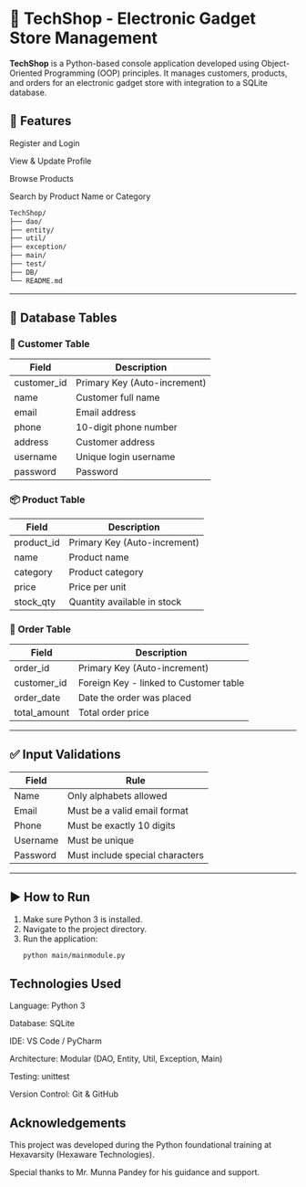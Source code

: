 
# 🛒 TechShop - Electronic Gadget Store Management

**TechShop** is a Python-based console application developed using Object-Oriented Programming (OOP) principles. It manages customers, products, and orders for an electronic gadget store with integration to a SQLite database.

## 💼 Features

Register and Login

View & Update Profile

Browse Products

Search by Product Name or Category

``` bash
TechShop/
├── dao/
├── entity/
├── util/
├── exception/
├── main/
├── test/
├── DB/
└── README.md
```


---

## 🧾 Database Tables

### 📌 Customer Table

| Field        | Description                     |
|--------------|----------------------------------|
| customer_id  | Primary Key (Auto-increment)     |
| name         | Customer full name               |
| email        | Email address                    |
| phone        | 10-digit phone number            |
| address      | Customer address                 |
| username     | Unique login username            |
| password     | Password                         |

### 📦 Product Table

| Field        | Description                     |
|--------------|----------------------------------|
| product_id   | Primary Key (Auto-increment)     |
| name         | Product name                     |
| category     | Product category                 |
| price        | Price per unit                   |
| stock_qty    | Quantity available in stock      |

### 🧾 Order Table

| Field        | Description                              |
|--------------|-------------------------------------------|
| order_id     | Primary Key (Auto-increment)              |
| customer_id  | Foreign Key - linked to Customer table    |
| order_date   | Date the order was placed                 |
| total_amount | Total order price                         |

---

## ✅ Input Validations

| Field     | Rule                              |
|-----------|-----------------------------------|
| Name      | Only alphabets allowed            |
| Email     | Must be a valid email format      |
| Phone     | Must be exactly 10 digits         |
| Username  | Must be unique                    |
| Password  | Must include special characters   |

---

## ▶️ How to Run

1. Make sure Python 3 is installed.
2. Navigate to the project directory.
3. Run the application:
   ```bash
   python main/mainmodule.py
   ```

## Technologies Used
Language: Python 3

Database: SQLite

IDE: VS Code / PyCharm

Architecture: Modular (DAO, Entity, Util, Exception, Main)

Testing: unittest

Version Control: Git & GitHub

##  Acknowledgements
This project was developed during the Python foundational training at Hexavarsity (Hexaware Technologies).

Special thanks to Mr. Munna Pandey for his guidance and support.

